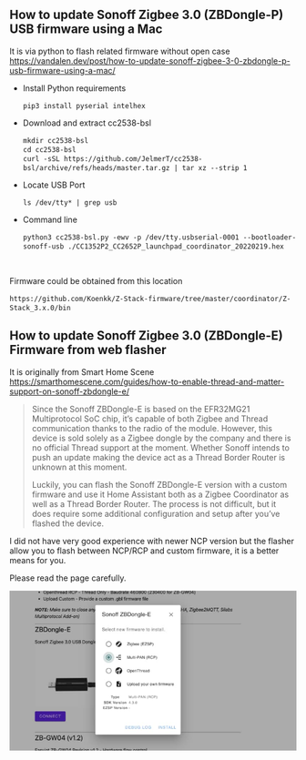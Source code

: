 ## How to update Sonoff Zigbee 3.0 (ZBDongle-P) USB firmware using a Mac
It is via python to flash related firmware without open case
   https://vandalen.dev/post/how-to-update-sonoff-zigbee-3-0-zbdongle-p-usb-firmware-using-a-mac/
   - Install Python requirements
      ```shell
      pip3 install pyserial intelhex
      ```
   - Download and extract cc2538-bsl
      ```shell
      mkdir cc2538-bsl
      cd cc2538-bsl
      curl -sSL https://github.com/JelmerT/cc2538-bsl/archive/refs/heads/master.tar.gz | tar xz --strip 1
      ```
   - Locate USB Port
      ```shell
      ls /dev/tty* | grep usb
      ```
   - Command line
      ```shell
      python3 cc2538-bsl.py -ewv -p /dev/tty.usbserial-0001 --bootloader-sonoff-usb ./CC1352P2_CC2652P_launchpad_coordinator_20220219.hex
      ```
<br />

Firmware could be obtained from this location
```shell
https://github.com/Koenkk/Z-Stack-firmware/tree/master/coordinator/Z-Stack_3.x.0/bin
```

## How to update Sonoff Zigbee 3.0 (ZBDongle-E) Firmware from web flasher
It is originally from Smart Home Scene https://smarthomescene.com/guides/how-to-enable-thread-and-matter-support-on-sonoff-zbdongle-e/

>Since the Sonoff ZBDongle-E is based on the EFR32MG21 Multiprotocol SoC chip, it’s capable of both Zigbee and Thread communication thanks to the radio of the module. However, this device is sold solely as a Zigbee dongle by the company and there is no official Thread support at the moment. Whether Sonoff intends to push an update making the device act as a Thread Border Router is unknown at this moment.
>
>Luckily, you can flash the Sonoff ZBDongle-E version with a custom firmware and use it Home Assistant both as a Zigbee Coordinator as well as a Thread Border Router. The process is not difficult, but it does require some additional configuration and setup after you’ve flashed the device.

I did not have very good experience with newer NCP version but the flasher allow you to flash between NCP/RCP and custom firmware, it is a better means for you.

Please read the page carefully. 

![flasher](https://github.com/jomud9/homeassistant_howto/blob/2ecd3083ce6cee8ef2280150d9054bc3f9bbae7e/images/firmwareflasher.jpg)
